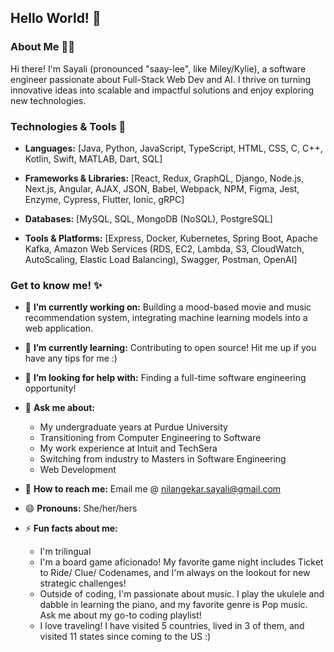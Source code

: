 ## Hello World! 👋

<!--
**SayaliNilangekar/SayaliNilangekar** is a ✨ _special_ ✨ repository because its `README.md` (this file) appears on your GitHub profile.

Here are some ideas to get you started:
-->

### About Me 👩🏻
Hi there! I'm Sayali (pronounced "saay-lee", like Miley/Kylie), a software engineer passionate about Full-Stack Web Dev and AI. I thrive on turning innovative ideas into scalable and impactful solutions and enjoy exploring new technologies.

### Technologies & Tools 🔧
- **Languages:** [Java, Python, JavaScript, TypeScript, HTML, CSS, C, C++, Kotlin, Swift, MATLAB, Dart, SQL]
  
- **Frameworks & Libraries:** [React, Redux, GraphQL, Django, Node.js, Next.js, Angular, AJAX, JSON, Babel, Webpack, NPM, Figma, Jest, Enzyme, Cypress, Flutter, Ionic, gRPC]
  
- **Databases:** [MySQL, SQL, MongoDB (NoSQL), PostgreSQL]
  
- **Tools & Platforms:** [Express, Docker, Kubernetes, Spring Boot, Apache Kafka, Amazon Web Services (RDS, EC2, Lambda, S3, CloudWatch, AutoScaling, Elastic Load Balancing), Swagger, Postman, OpenAI]

### Get to know me! ✨
- 🔭 **I’m currently working on:**  Building a mood-based movie and music recommendation system, integrating machine learning models into a web application.
- 🌱 **I’m currently learning:** Contributing to open source! Hit me up if you have any tips for me :)
- 🤔 **I’m looking for help with:** Finding a full-time software engineering opportunity!
- 💬 **Ask me about:** 
  * My undergraduate years at Purdue University
  * Transitioning from Computer Engineering to Software
  * My work experience at Intuit and TechSera
  * Switching from industry to Masters in Software Engineering
  * Web Development
   
- 📧 **How to reach me:** Email me @ nilangekar.sayali@gmail.com
- 😄 **Pronouns:** She/her/hers
- ⚡ **Fun facts about me:** 
  * I'm trilingual
  * I'm a board game aficionado! My favorite game night includes Ticket to Ride/ Clue/ Codenames, and I'm always on the lookout for new strategic challenges!
  * Outside of coding, I'm passionate about music. I play the ukulele and dabble in learning the piano, and my favorite genre is Pop music. Ask me about my go-to coding playlist!
  * I love traveling! I have visited 5 countries, lived in 3 of them, and visited 11 states since coming to the US :)


